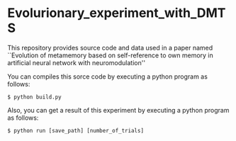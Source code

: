 # Evolurionary_experiment_with_DMTS

This repository provides source code and data used in a paper named ``Evolution of metamemory based on self-reference to own memory in artificial neural network with neuromodulation''

You can compiles this sorce code by executing a python program as follows:

```shell
$ python build.py
```


Also, you can get a result of this experiment by executing a python program as follows:

```shell
$ python run [save_path] [number_of_trials]
```